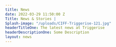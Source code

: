 ```yaml
---
title: News
date: 2022-03-29 11:50:00 Z
Title: News & Stories |
Splash-image: "/uploads/CIFF-Triggerise-121.jpg"
headerTitleOne: The latest news at Triggerise
headerDescriptionOne: Some Description
layout: news
---
```



